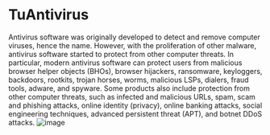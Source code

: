 # TuAntivirus


Antivirus software was originally developed to detect and remove computer viruses, hence the name. However, with the proliferation of other malware, antivirus software started to protect from other computer threats. In particular, modern antivirus software can protect users from malicious browser helper objects (BHOs), browser hijackers, ransomware, keyloggers, backdoors, rootkits, trojan horses, worms, malicious LSPs, dialers, fraud tools, adware, and spyware. Some products also include protection from other computer threats, such as infected and malicious URLs, spam, scam and phishing attacks, online identity (privacy), online banking attacks, social engineering techniques, advanced persistent threat (APT), and botnet DDoS attacks.
![image](https://user-images.githubusercontent.com/115881673/199282753-abf64d44-d68a-487c-a2db-69f700c05188.png)
